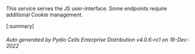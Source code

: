 






This service serves the JS user-interface. Some endpoints require additional Cookie management.

[:summary]

###### Auto generated by Pydio Cells Enterprise Distribution v4.0.6-rc1 on 16-Dec-2022
